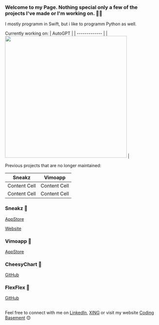 ### Welcome to my Page. Nothing special only a few of the projects I've made or I'm working on. 👋🏽
I mostly programm in Swift, but i like to programm Python as well. 

Currently working on:
| AutoGPT  |
| ------------- | 
|  [<img src="https://user-images.githubusercontent.com/26815443/226721967-f8517924-0587-44e6-bfd8-002aa04d1b62.png" width="400">](https://github.com/adri567/autogpt) | 

Previous projects that are no longer maintained:

| Sneakz  | Vimoapp |
| ------------- | ------------- |
| Content Cell  | Content Cell  |
| Content Cell  | Content Cell  |

### Sneakz 👟

<a href="https://apps.apple.com/at/app/sneakz/id1532856139">AppStore</a>

<a href="https://www.sneakzapp.com">Website</a>

### Vimoapp 📸

<a href="https://apps.apple.com/at/app/vimoapp/id1509435146">AppStore</a>

### CheesyChart 🧀

<a href="https://github.com/adri567/CheesyChart">GitHub</a>

### FlexFlex 💠

<a href="https://github.com/adri567/FlexFlex">GitHub</a>

<br>
Feel free to connect with me on <a href="https://www.linkedin.com/in/adrian-suthold-8074a7151/">LinkedIn</a>, <a href="https://www.xing.com/profile/Adrian_Suthold">XING</a> or visit my website  <a href="https://codingbasement.de">Coding Basement</a> 😊






<!--
**adri567/adri567** is a ✨ _special_ ✨ repository because its `README.md` (this file) appears on your GitHub profile.

Here are some ideas to get you started:

- 🔭 I’m currently working on ...
- 🌱 I’m currently learning ...
- 👯 I’m looking to collaborate on ...
- 🤔 I’m looking for help with ...
- 💬 Ask me about ...
- 📫 How to reach me: ...
- 😄 Pronouns: ...
- ⚡ Fun fact: ...
-->
